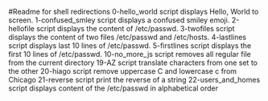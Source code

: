#Readme for shell redirections
0-hello_world script displays Hello, World to screen.
1-confused_smley script displays a confused smiley emoji.
2-hellofile script displays the content of /etc/passwd.
3-twofiles script displays the content of two files /etc/passwd and /etc/hosts.
4-lastlines script displays last 10 lines of /etc/passwd.
5-firstlines script displays the first 10 lines of /etc/passwd.
10-no_more_js script removes all regular file from the current directory
19-AZ script translate characters from one set to the other
20-hiago script remove uppercase C and lowercase c from Chicago
21-reverse script print the reverse of a string
22-users_and_homes script displays content of the /etc/passwd in alphabetical order
